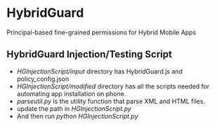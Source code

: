 # HybridGuard
Principal-based fine-grained permissions for Hybrid Mobile Apps

## HybridGuard Injection/Testing Script
 * *HGInjectionScript/input* directory has HybridGuard.js and policy_config.json
 * *HGInjectionScript/modified* directory has all the scripts needed for automating app installation on phone.
 * *parseutil.py* is the utility function that parse XML and HTML files.
 * update the path in *HGInjectionScript.py* 
 * And then run *python HGInjectionScript.py*
